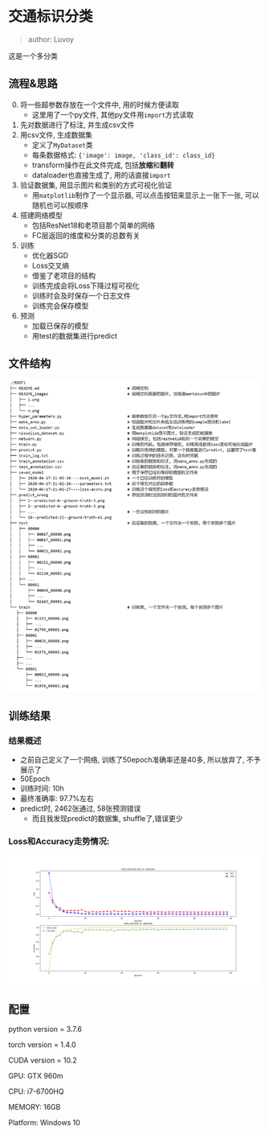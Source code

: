 # 交通标识分类
> author: Luvoy

这是一个多分类

## 流程&思路
0. 将一些超参数存放在一个文件中, 用的时候方便读取
   - 这里用了一个py文件, 其他py文件用```import```方式读取 
1. 先对数据进行了标注, 并生成csv文件
2. 用csv文件, 生成数据集
   - 定义了```MyDataset```类
   - 每条数据格式: ```{'image': image, 'class_id': class_id}``` 
   - transform操作在此文件完成, 包括**放缩**和**翻转**
   - dataloader也直接生成了, 用的话直接```import```
3. 验证数据集, 用显示图片和类别的方式可视化验证
   - 用```matplotlib```制作了一个显示器, 可以点击按钮来显示上一张下一张, 可以随机也可以按顺序
4. 搭建网络模型
   - 包括ResNet18和老项目那个简单的网络 
   - FC层返回的维度和分类的总数有关
5. 训练
   - 优化器SGD
   - Loss交叉熵
   - 借鉴了老项目的结构
   - 训练完成会将Loss下降过程可视化
   - 训练时会及时保存一个日志文件
   - 训练完会保存模型
6. 预测
   - 加载已保存的模型
   - 用test的数据集进行predict




## 文件结构

![add image](https://github.com/Luvoy/Traffic_Sign_Classification/raw/master/README_images/1.png)

## 训练结果

### 结果概述
- 之前自己定义了一个网络, 训练了50epoch准确率还是40多, 所以放弃了, 不予展示了
- 50Epoch
- 训练时间: 10h
- 最终准确率: 97.7%左右
- predict时, 2462张通过, 58张预测错误
  - 而且我发现predict的数据集, shuffle了,错误更少

### Loss和Accuracy走势情况:

![add image](https://github.com/Luvoy/Traffic_Sign_Classification/raw/master/README_images/2.png)

## 配置

python version = 3.7.6

torch version  = 1.4.0

CUDA version = 10.2

GPU: GTX 960m

CPU: i7-6700HQ

MEMORY: 16GB

Platform: Windows 10
